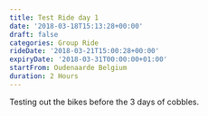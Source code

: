 ```yaml
---
title: Test Ride day 1
date: '2018-03-18T15:13:28+00:00'
draft: false
categories: Group Ride
rideDate: '2018-03-21T15:00:28+00:00'
expiryDate: '2018-03-31T00:00:00+01:00'
startFrom: Oudenaarde Belgium
duration: 2 Hours
---
```

Testing out the bikes before the 3 days of cobbles.
